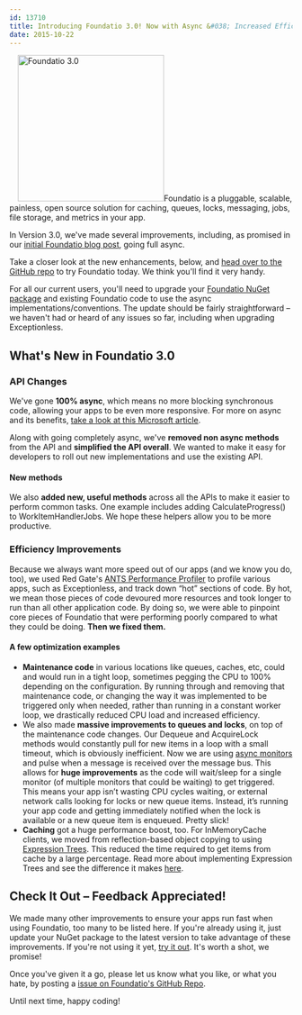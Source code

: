 ```yaml
---
id: 13710
title: Introducing Foundatio 3.0! Now with Async &#038; Increased Efficiency
date: 2015-10-22
---
```

<img loading="lazy" class="alignright size-full wp-image-13931" style="margin-left: 15px;" src="/assets/foundatio-blog-header-image-small.png" alt="Foundatio 3.0" width="260" height="260" data-id="13931" />Foundatio is a pluggable, scalable, painless, open source solution for caching, queues, locks, messaging, jobs, file storage, and metrics in your app.

In Version 3.0, we've made several improvements, including, as promised in our <a href="/foundatio-pluggable-blocks-building-distributed-apps/" target="_blank">initial Foundatio blog post</a>, going full async.

Take a closer look at the new enhancements, below, and <a href="https://github.com/exceptionless/Foundatio" target="_blank">head over to the GitHub repo</a> to try Foundatio today. We think you'll find it very handy.

For all our current users, you'll need to upgrade your <a href="https://www.nuget.org/packages?q=Foundatio" target="_blank">Foundatio NuGet package</a> and existing Foundatio code to use the async implementations/conventions. The update should be fairly straightforward &#8211; we haven't had or heard of any issues so far, including when upgrading Exceptionless.<!--more-->

## What's New in Foundatio 3.0

### API Changes

We've gone **100% async**, which means no more blocking synchronous code, allowing your apps to be even more responsive. For more on async and its benefits, <a href="https://msdn.microsoft.com/en-us/library/vstudio/hh191443(v=vs.140).aspx" target="_blank">take a look at this Microsoft article</a>.

Along with going completely async, we've **removed non async methods** from the API and **simplified the API overall**. We wanted to make it easy for developers to roll out new implementations and use the existing API.

#### New methods

We also **added new, useful methods** across all the APIs to make it easier to perform common tasks. One example includes adding CalculateProgress() to WorkItemHandlerJobs. We hope these helpers allow you to be more productive.

### Efficiency Improvements

Because we always want more speed out of our apps (and we know you do, too), we used Red Gate's <a href="http://www.red-gate.com/products/dotnet-development/ants-performance-profiler/" target="_blank">ANTS Performance Profiler</a> to profile various apps, such as Exceptionless, and track down &#8220;hot&#8221; sections of code. By hot, we mean those pieces of code devoured more resources and took longer to run than all other application code. By doing so, we were able to pinpoint core pieces of Foundatio that were performing poorly compared to what they could be doing. **Then we fixed them.**

#### A few optimization examples

* **Maintenance code** in various locations like queues, caches, etc, could and would run in a tight loop, sometimes pegging the CPU to 100% depending on the configuration. By running through and removing that maintenance code, or changing the way it was implemented to be triggered only when needed, rather than running in a constant worker loop, we drastically reduced CPU load and increased efficiency.
* We also made **massive improvements to queues and locks**, on top of the maintenance code changes. Our Dequeue and AcquireLock methods would constantly pull for new items in a loop with a small timeout, which is obviously inefficient. Now we are using <a href="https://github.com/StephenCleary/AsyncEx/wiki/AsyncMonitor" target="_blank">async monitors</a> and pulse when a message is received over the message bus. This allows for **huge improvements** as the code will wait/sleep for a single monitor (of multiple monitors that could be waiting) to get triggered. This means your app isn’t wasting CPU cycles waiting, or external network calls looking for locks or new queue items. Instead, it’s running your app code and getting immediately notified when the lock is available or a new queue item is enqueued. Pretty slick!
* **Caching** got a huge performance boost, too. For InMemoryCache clients, we moved from reflection-based object copying to using <a href="https://msdn.microsoft.com/en-us/library/bb397951.aspx" target="_blank">Expression Trees</a>. This reduced the time required to get items from cache by a large percentage. Read more about implementing Expression Trees and see the difference it makes <a href="http://blog.nuclex-games.com/mono-dotnet/fast-deep-cloning/" target="_blank">here</a>.

## Check It Out &#8211; Feedback Appreciated!

We made many other improvements to ensure your apps run fast when using Foundatio, too many to be listed here. If you're already using it, just update your NuGet package to the latest version to take advantage of these improvements. If you're not using it yet, <a href="https://github.com/exceptionless/Foundatio" target="_blank">try it out</a>. It's worth a shot, we promise!

Once you've given it a go, please let us know what you like, or what you hate, by posting a <a href="https://github.com/exceptionless/Foundatio/issues" target="_blank">issue on Foundatio's GitHub Repo</a>.

Until next time, happy coding!
